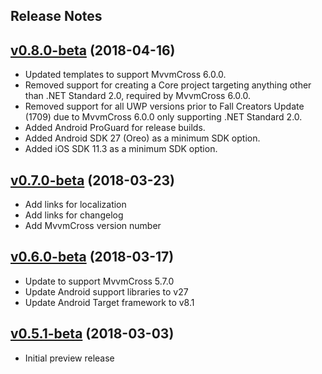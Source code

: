 ## Release Notes

## [v0.8.0-beta](https://github.com/Plac3hold3r/MvxScaffolding/tree/v0.8.0-beta) (2018-04-16)

- Updated templates to support MvvmCross 6.0.0.
- Removed support for creating a Core project targeting anything other than .NET Standard 2.0, required by MvvmCross 6.0.0.
- Removed support for all UWP versions prior to Fall Creators Update (1709) due to MvvmCross 6.0.0 only supporting .NET Standard 2.0.
- Added Android ProGuard for release builds.
- Added Android SDK 27 (Oreo) as a minimum SDK option.
- Added iOS SDK 11.3 as a minimum SDK option.

## [v0.7.0-beta](https://github.com/Plac3hold3r/MvxScaffolding/tree/v0.7.0-beta) (2018-03-23)

- Add links for localization
- Add links for changelog
- Add MvvmCross version number

## [v0.6.0-beta](https://github.com/Plac3hold3r/MvxScaffolding/tree/v0.6.0-beta) (2018-03-17)

- Update to support MvvmCross 5.7.0
- Update Android support libraries to v27
- Update Android Target framework to v8.1

## [v0.5.1-beta](https://github.com/Plac3hold3r/MvxScaffolding/tree/v0.5.1-beta) (2018-03-03)

- Initial preview release
